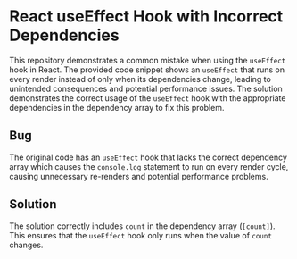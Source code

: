 # React useEffect Hook with Incorrect Dependencies

This repository demonstrates a common mistake when using the `useEffect` hook in React.  The provided code snippet shows an `useEffect` that runs on every render instead of only when its dependencies change, leading to unintended consequences and potential performance issues.  The solution demonstrates the correct usage of the `useEffect` hook with the appropriate dependencies in the dependency array to fix this problem.

## Bug

The original code has an `useEffect` hook that lacks the correct dependency array which causes the `console.log` statement to run on every render cycle,  causing unnecessary re-renders and potential performance problems.

## Solution

The solution correctly includes `count` in the dependency array (`[count]`).  This ensures that the `useEffect` hook only runs when the value of `count` changes.
